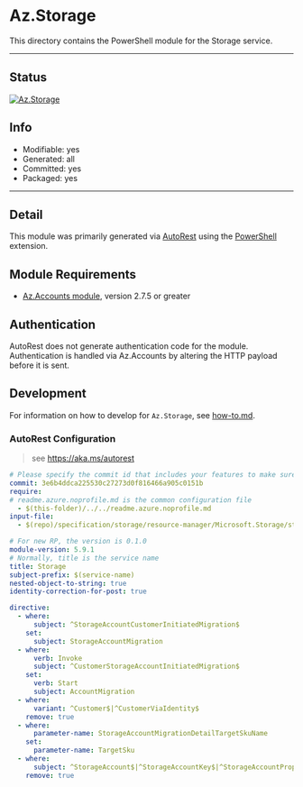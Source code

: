 <!-- region Generated -->
# Az.Storage
This directory contains the PowerShell module for the Storage service.

---
## Status
[![Az.Storage](https://img.shields.io/powershellgallery/v/Az.Storage.svg?style=flat-square&label=Az.Storage "Az.Storage")](https://www.powershellgallery.com/packages/Az.Storage/)

## Info
- Modifiable: yes
- Generated: all
- Committed: yes
- Packaged: yes

---
## Detail
This module was primarily generated via [AutoRest](https://github.com/Azure/autorest) using the [PowerShell](https://github.com/Azure/autorest.powershell) extension.

## Module Requirements
- [Az.Accounts module](https://www.powershellgallery.com/packages/Az.Accounts/), version 2.7.5 or greater

## Authentication
AutoRest does not generate authentication code for the module. Authentication is handled via Az.Accounts by altering the HTTP payload before it is sent.

## Development
For information on how to develop for `Az.Storage`, see [how-to.md](how-to.md).
<!-- endregion -->

### AutoRest Configuration
> see https://aka.ms/autorest

``` yaml
# Please specify the commit id that includes your features to make sure generated codes stable.
commit: 3e6b4ddca225530c27273d0f816466a905c0151b
require:
# readme.azure.noprofile.md is the common configuration file
  - $(this-folder)/../../readme.azure.noprofile.md
input-file:
  - $(repo)/specification/storage/resource-manager/Microsoft.Storage/stable/2023-01-01/storage.json

# For new RP, the version is 0.1.0
module-version: 5.9.1
# Normally, title is the service name
title: Storage
subject-prefix: $(service-name)
nested-object-to-string: true
identity-correction-for-post: true

directive:
  - where:
      subject: ^StorageAccountCustomerInitiatedMigration$
    set:
      subject: StorageAccountMigration
  - where:
      verb: Invoke
      subject: ^CustomerStorageAccountInitiatedMigration$
    set:
      verb: Start
      subject: AccountMigration
  - where:
      variant: ^Customer$|^CustomerViaIdentity$
    remove: true
  - where:
      parameter-name: StorageAccountMigrationDetailTargetSkuName
    set:
      parameter-name: TargetSku
  - where:
      subject: ^StorageAccount$|^StorageAccountKey$|^StorageAccountProperty$|^StorageAccountSas$|^StorageAccountServiceSas$|BlobInventoryPolicy$|^DeletedAccount$|^EncryptionScope$|^LocalUser$|^LocalUserKey$|^ManagementPolicy$|^ObjectReplicationPolicy$|^Sku$|^Usage$|^LocalUserPassword$|^AccountUserDelegationKey$|^AbortStorageAccountHierarchicalNamespaceMigration$|^HierarchicalStorageAccountNamespaceMigration$|^StorageAccountBlobRange$|^StorageAccountUserDelegationKey$|^StorageAccountNameAvailability$
    remove: true
```
